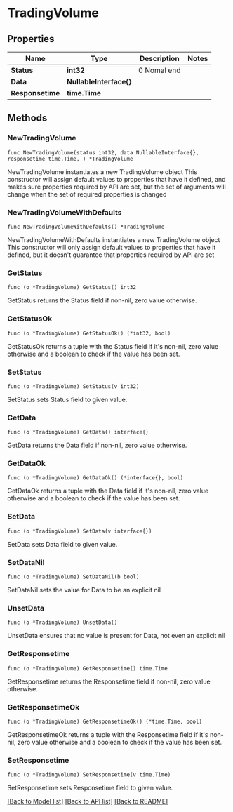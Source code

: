 # TradingVolume

## Properties

Name | Type | Description | Notes
------------ | ------------- | ------------- | -------------
**Status** | **int32** | 0 Nomal end | 
**Data** | **NullableInterface{}** |  | 
**Responsetime** | **time.Time** |  | 

## Methods

### NewTradingVolume

`func NewTradingVolume(status int32, data NullableInterface{}, responsetime time.Time, ) *TradingVolume`

NewTradingVolume instantiates a new TradingVolume object
This constructor will assign default values to properties that have it defined,
and makes sure properties required by API are set, but the set of arguments
will change when the set of required properties is changed

### NewTradingVolumeWithDefaults

`func NewTradingVolumeWithDefaults() *TradingVolume`

NewTradingVolumeWithDefaults instantiates a new TradingVolume object
This constructor will only assign default values to properties that have it defined,
but it doesn't guarantee that properties required by API are set

### GetStatus

`func (o *TradingVolume) GetStatus() int32`

GetStatus returns the Status field if non-nil, zero value otherwise.

### GetStatusOk

`func (o *TradingVolume) GetStatusOk() (*int32, bool)`

GetStatusOk returns a tuple with the Status field if it's non-nil, zero value otherwise
and a boolean to check if the value has been set.

### SetStatus

`func (o *TradingVolume) SetStatus(v int32)`

SetStatus sets Status field to given value.


### GetData

`func (o *TradingVolume) GetData() interface{}`

GetData returns the Data field if non-nil, zero value otherwise.

### GetDataOk

`func (o *TradingVolume) GetDataOk() (*interface{}, bool)`

GetDataOk returns a tuple with the Data field if it's non-nil, zero value otherwise
and a boolean to check if the value has been set.

### SetData

`func (o *TradingVolume) SetData(v interface{})`

SetData sets Data field to given value.


### SetDataNil

`func (o *TradingVolume) SetDataNil(b bool)`

 SetDataNil sets the value for Data to be an explicit nil

### UnsetData
`func (o *TradingVolume) UnsetData()`

UnsetData ensures that no value is present for Data, not even an explicit nil
### GetResponsetime

`func (o *TradingVolume) GetResponsetime() time.Time`

GetResponsetime returns the Responsetime field if non-nil, zero value otherwise.

### GetResponsetimeOk

`func (o *TradingVolume) GetResponsetimeOk() (*time.Time, bool)`

GetResponsetimeOk returns a tuple with the Responsetime field if it's non-nil, zero value otherwise
and a boolean to check if the value has been set.

### SetResponsetime

`func (o *TradingVolume) SetResponsetime(v time.Time)`

SetResponsetime sets Responsetime field to given value.



[[Back to Model list]](../README.md#documentation-for-models) [[Back to API list]](../README.md#documentation-for-api-endpoints) [[Back to README]](../README.md)


